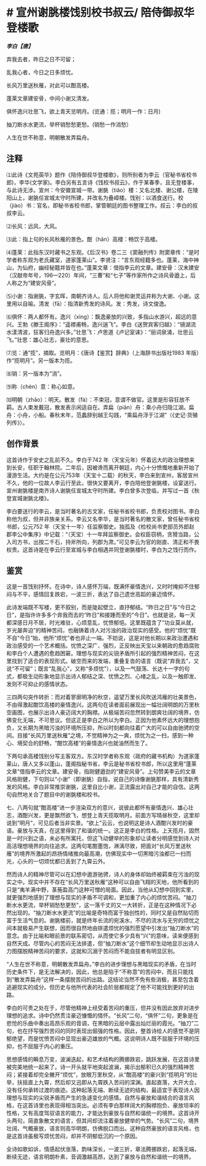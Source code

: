 # # 宣州谢脁楼饯别校书叔云/ 陪侍御叔华登楼歌

***李白【唐】***

弃我去者，昨日之日不可留；

乱我心者，今日之日多烦忧。

长风万里送秋雁，对此可以酣高楼。

蓬莱文章建安骨，中间小谢又清发。

俱怀逸兴壮思飞，欲上青天览明月。(览通：揽；明月一作：日月)

抽刀断水水更流，举杯销愁愁更愁。(销愁一作消愁）

人生在世不称意，明朝散发弄扁舟。

## 注释

⑴此诗《文苑英华》题作《陪侍御叔华登楼歌》，则所别者为李云（官秘书省校书郎)，李华(文学家)。李白另有五言诗《饯校书叔云》，作于某春季，且无登楼事，与此诗无涉。宣州：今安徽宣城一带。谢朓（tiǎo）楼：又名北楼、谢公楼，在陵阳山上，谢朓任宣城太守时所建，并改名为叠嶂楼。饯别：以酒食送行。校（jiào）书：官名，即秘书省校书郎，掌管朝廷的图书整理工作。叔云：李白的叔叔李云。

⑵长风：远风，大风。

⑶此：指上句的长风秋雁的景色。酣（hān）高楼：畅饮于高楼。

⑷蓬莱：此指东汉时藏书之东观。《后汉书》卷二三《窦融列传》附窦章传：“是时学者称东观为老氏藏室，道家蓬莱山”。李贤注：“言东观经籍多也。蓬莱，海中神山，为仙府，幽经秘籍并皆在也。”蓬莱文章：借指李云的文章。建安骨：汉末建安（汉献帝年号，196—220）年间，“三曹”和“七子”等作家所作之诗风骨遒上，后人称之为“建安风骨”。

⑸小谢：指谢朓，字玄晖，南朝齐诗人。后人将他和谢灵运并称为大谢、小谢。这里用以自喻。清发（fā）：指清新秀发的诗风。发：秀发，诗文俊逸。

⑹俱怀：两人都怀有。逸兴（xìng）：飘逸豪放的兴致，多指山水游兴，超远的意兴。王勃《滕王阁序》：“遥襟甫畅，逸兴遄飞”。李白《送贺宾客归越》：“镜湖流水漾清波，狂客归舟逸兴多。”壮思飞：卢思道《卢记室诔》：“丽词泉涌，壮思云飞。”壮思：雄心壮志，豪壮的意思。

⑺览：通“揽”，摘取。览明月：《唐诗【鉴赏】辞典》（上海辞书出版社1983 年版）作“揽明月”。另一版本为揽。

⑻销：另一版本为“消”。

⑼称（chèn）意：称心如意。

⑽明朝（zhāo）：明天。散发（fà）：不束冠，意谓不做官。这里是形容狂放不羁。古人束发戴冠，散发表示闲适自在。弄扁（piān）舟：乘小舟归隐江湖。扁舟：小舟，小船。春秋末年，范蠡辞别越王勾践，“乘扁舟浮于江湖”（《史记·货殖列传》）。

## 创作背景

这首诗作于安史之乱前不久。李白于742 年（天宝元年）怀着远大的政治理想来到长安，任职于翰林院。二年后，因被谗而离开朝廷，内心十分愤慨地重新开始了漫游生活。大约是在公元753年（天宝十二载）的秋天，李白来到宣州，客居宣州不久，他的一位故人李云行至此，很快又要离开，李白陪他登谢朓楼，设宴送行。宣州谢朓楼是南齐诗人谢朓任宣城太守时所建。李白曾多次登临，并写过一首《秋登宣城谢朓北楼》。

李白要送行的李云，是当时著名的古文家，任秘书省校书郎，负责校对图书。李白称他为叔，但并非族亲关系。李云又名李华，是当时著名的散文家，曾任秘书省校书郎，公元752 年（天宝十一年）任监察御史。独孤及《检校尚书吏部员外郎赵郡李公中集序》中记载：“（天宝）十一年拜监察御史。会权臣窃柄，贪猾当路，公入司方书，出按二千石，持斧所向，列郡为肃。”可见李云为官的刚直、清正和不畏权贵。这首诗是在李云行至宣城与李白相遇并同登谢朓楼时，李白为之饯行而作。

## 鉴赏

 这是一首饯别抒怀。在诗中，诗人感怀万端，既满怀豪情逸兴，又时时掩抑不住郁闷与不平，感情回复跌宕，一波三折，表达了自己遗世高蹈的豪迈情怀。

此诗发端既不写楼，更不叙别，而是陡起壁立，直抒郁结。“昨日之日”与“今日之日”，是指许许多多个弃我而去的“昨日”和接踵而至的“今日”。也就是说，每一天都深感日月不居，时光难驻，心烦意乱，忧愤郁悒。这里既蕴含了“功业莫从就，岁光屡奔迫”的精神苦闷，也融铸着诗人对污浊的政治现实的感受。他的“烦忧”既不自“今日”始，他所“烦忧”者也非止一端。不妨说，这是对他长期以来政治遭遇和政治感受的一个艺术概括。忧愤之深广、强烈，正反映出天宝以来朝政的愈趋腐败和李白个人遭遇的愈趋困窘。理想与现实的尖锐矛盾所引起的强烈精神苦闷，在这里找到了适合的表现形式。破空而来的发端，重叠复沓的语言（既说“弃我去”，又说“不可留”；既言“乱我心”，又称“多烦忧”），以及一气鼓荡、长达十一字的句式，都极生动形象地显示出诗人郁结之深、忧愤之烈、心绪之乱，以及一触即发、发则不可抑止的感情状态。

三四两句突作转折：而对着寥廓明净的秋空，遥望万里长风吹送鸿雁的壮美景色，不由得激起酣饮高楼的豪情逸兴。这两句在读者面前展现出一幅壮阔明朗的万里秋空画图，也展示出诗人豪迈阔大的胸襟。从极端苦闷忽然转到朗爽壮阔的境界，仿佛变化无端，不可思议。但这正是李白之所以为李白。正因为他素怀远大的理想抱负，又长期为黑暗污浊的环境所压抑，所以时刻都向往着广大的可以自由驰骋的空间。目接“长风万里送秋雁”之境，不觉精神为之一爽，烦忧为之一扫，感到一种心、境契合的舒畅，“酣饮高楼”的豪情逸兴也就油然而生了。

下两句承高楼饯别分写主客双方。东汉时学者称东观（政府的藏书机构）为道家蓬莱山，唐人又多以蓬山，蓬阁指秘书省，李云是秘书省校书郎，所以这里用“蓬莱文章”借指李云的文章。建安骨，指刚健遒劲的“建安风骨”。上句赞美李云的文章风格刚健，下句则以“小谢”（即谢朓）自指，说自己的诗像谢朓那样，具有清新秀发的风格。李白非常推崇谢朓，这里自比小谢，正流露出对自己才能的自信。这两句自然地关合了题目中的谢朓楼和校书。

七、八两句就“酣高楼”进一步渲染双方的意兴，说彼此都怀有豪情逸兴、雄心壮志，酒酣兴发，更是飘然欲飞，想登上青天揽取明月。前面方写晴昼秋空，这里却说到“明月”，可见后者当非实景。“欲上”云云，也说明这是诗人酒酣兴发时的豪语。豪放与天真，在这里得到了和谐的统一。这正是李白的性格。上天揽月，固然是一时兴到之语，未必有所寓托，但这飞动健举的形象却让读者分明感觉到诗人对高洁理想境界的向往追求。这两句笔酣墨饱，淋漓尽致，把面对“长风万里送秋雁”的境界所激起的昂扬情绪推向最高潮，仿佛现实中一切黑暗污浊都已一扫而光，心头的一切烦忧都已丢到了九霄云外。

然而诗人的精神尽管可以在幻想中遨游驰骋，诗人的身体却始终被羁束在污浊的现实之中。现实中并不存在“长风万里送秋雁”这种可以自由飞翔的天地，他所看到的只是“夷羊满中野，菉葹盈高门这种可憎的局面。因此，当他从幻想中回到实里，就更强烈地感到了理想与现实的矛盾不可调和，更加重了内心的烦忧苦闷。“抽刀断水水更流，举杯销愁愁更愁”，这一落千丈的又一大转折，正是在这种情况下必然出现的。“抽刀断水水更流”的比喻是奇特而富于独创性的，同时又是自然贴切而富于生活气息的。谢朓楼前，就是终年长流的宛溪水，不尽的流水与无穷的烦忧之间本就极易产生联想，因而很自然地由排遣烦忧的强烈愿望中引发出“抽刀断水”的意念。由于比喻和眼前景的联系密切，从而使它多少具有“兴”的意味，读来便感到自然天成。尽管内心的苦闷无法排遣，但“抽刀断水”这个细节却生动地显示出诗人力图摆脱精神苦闷的要求，这就和沉溺于苦闷而不能自拔者有明显区别。

“人生在世不称意，明朝散发弄扁舟。”李白的进步理想与黑暗现实的矛盾，在当时历史条件下，是无法解决的，因此，他总是陷于“不称意”的苦闷中，而且只能找到“散发弄扁舟”这样一条摆脱苦闷的出路。这结论当然不免有些消极，甚至包含着逃避现实的成分。但历史与他所代表的社会阶层都规定了他不可能找到更好的出路。

李白的可贵之处在于，尽管他精神上经受着苦闷的重压，但并没有因此放弃对进步理想的追求。诗中仍然贯注豪迈慷慨的情怀。“长风”二句，“俱怀”二句，更象是在悲怆的乐曲中奏出高昂乐观的音调，在黑暗的云层中露出灿烂丽的霞光。“抽刀”二句，也在抒写强烈苦闷的同时表现出倔强的性格。因此，整首诗给人的感觉不是阴郁绝望，而是忧愤苦闷中显现出豪迈雄放的气概。这说明诗人既不屈服于环境的压抑，也不屈服于内心的重压。

思想感情的瞬息万变，波澜迭起，和艺术结构的腾挪跌宕，跳跃发展，在这首诗里被完美地统一起来了。诗一开头就平地突起波澜，揭示出郁积已久的强烈精神苦闷；紧接着却完全撇开“烦忧”，放眼万里秋空，从“酣高楼”的豪兴到“揽明月”的壮举，扶摇直上九霄，然后却又迅即从九霄跌入苦闷的深渊。直起直落，大开大合，没有任何承转过渡的痕迹。这种起落无端、断续无迹的结构，最适宜于表现诗人因理想与现实的尖锐矛盾而产生的急遽变化的感情。自然与豪放和谐结合的语言风格，在这首诗里也表现得相当突出。必须有李白那样阔大的胸襟抱负、豪放坦率的性格，又有高度驾驭语言的能力，才能达到豪放与自然和谐统一的境界。这首诗开头两句，简直象散文的语言，但其间却流注着豪放健举的气势。“长风”二句，境界壮阔，气概豪放，语言则高华明朗，仿佛脱口而出。这种自然豪放的语言风格，也是这首诗虽极写烦忧苦闷，却并不阴郁低沉的一个原因。

全诗如歌如诉，情感起伏涨落，韵味深长，一波三折，章法腾挪跌宕，起落无端，断续无迹，语言明朗朴素，音调激越高昂，达到了豪放与自然和谐统一的境界。
